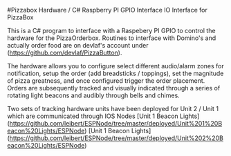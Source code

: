 #Pizzabox Hardware / C# Raspberry PI GPIO Interface
IO Interface for PizzaBox

This is a C# program to interface with a Raspebery PI GPIO to control the hardware for the PizzaOrderbox.
Routines to interface with Domino's and actually order food are on devlaf's account under (https://github.com/devlaf/PizzaButton).

The hardware allows you to configure select different audio/alarm zones for notification, setup the order (add breadsticks / toppings), set the magnitude of pizza greatness, and once configured trigger the order placement.
Orders are subsequently tracked and visually indicated through a series of rotating light beacons and audibly through bells and chimes.

Two sets of tracking hardware units have been deployed for Unit 2 / Unit 1 which are communicated through IOS Nodes
[Unit 1 Beacon Lights] (https://github.com/leibert/ESPNode/tree/master/deployed/Unit%201%20Beacon%20Lights/ESPNode)
[Unit 1 Beacon Lights] (https://github.com/leibert/ESPNode/tree/master/deployed/Unit%202%20Beacon%20Lights/ESPNode)
